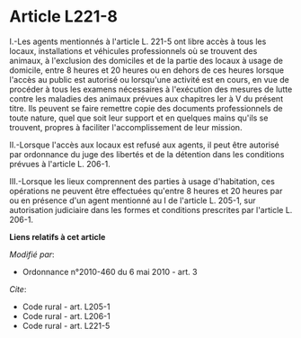 # Article L221-8

I.-Les agents mentionnés à l'article L. 221-5 ont libre accès à tous les locaux, installations et véhicules professionnels où
se trouvent des animaux, à l'exclusion des domiciles et de la partie des locaux à usage de domicile, entre 8 heures et 20
heures ou en dehors de ces heures lorsque l'accès au public est autorisé ou lorsqu'une activité est en cours, en vue de
procéder à tous les examens nécessaires à l'exécution des mesures de lutte contre les maladies des animaux prévues aux
chapitres Ier à V du présent titre. Ils peuvent se faire remettre copie des documents professionnels de toute nature, quel
que soit leur support et en quelques mains qu'ils se trouvent, propres à faciliter l'accomplissement de leur mission. 

II.-Lorsque l'accès aux locaux est refusé aux agents, il peut être autorisé par ordonnance du juge des libertés et de la
détention dans les conditions prévues à l'article L. 206-1. 

III.-Lorsque les lieux comprennent des parties à usage d'habitation, ces opérations ne peuvent être effectuées qu'entre 8
heures et 20 heures par ou en présence d'un agent mentionné au I de l'article L. 205-1, sur autorisation judiciaire dans les
formes et conditions prescrites par l'article L. 206-1.

**Liens relatifs à cet article**

_Modifié par_:

  - Ordonnance n°2010-460 du 6 mai 2010 - art. 3

_Cite_:

  - Code rural - art. L205-1
  - Code rural - art. L206-1
  - Code rural - art. L221-5
